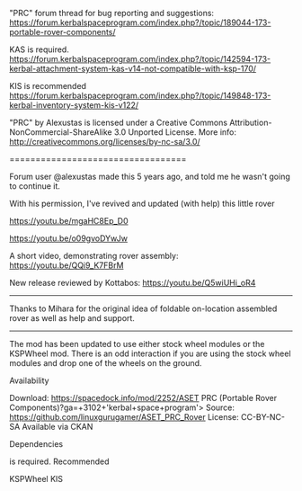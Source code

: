 "PRC" forum thread for bug reporting and suggestions: 
https://forum.kerbalspaceprogram.com/index.php?/topic/189044-173-portable-rover-components/

KAS is required.
https://forum.kerbalspaceprogram.com/index.php?/topic/142594-173-kerbal-attachment-system-kas-v14-not-compatible-with-ksp-170/

KIS is recommended
https://forum.kerbalspaceprogram.com/index.php?/topic/149848-173-kerbal-inventory-system-kis-v122/

"PRC" by Alexustas is licensed under a Creative Commons Attribution-NonCommercial-ShareAlike 3.0 Unported License.
More info: http://creativecommons.org/licenses/by-nc-sa/3.0/

==================================

Forum user @alexustas made this 5 years ago, and told me he wasn't going to continue it.

With his permission, I've revived and updated (with help) this little rover

 
https://youtu.be/mgaHC8Ep_D0

https://youtu.be/o09gvoDYwJw


A short video, demonstrating rover assembly:
https://youtu.be/QQi9_K7FBrM
 


New release reviewed by Kottabos:
https://youtu.be/Q5wiUHi_oR4

--------------------------------------------------------------------------------------------------------------------------------

Thanks to Mihara for the original idea of foldable on-location assembled rover as well as help and support.

--------------------------------------------------------------------------------------------------------------------------------

The mod has been updated to use either stock wheel modules or the KSPWheel mod.  There is an odd interaction if you are using the stock wheel modules and drop one of the wheels on the ground.

Availability

Download: https://spacedock.info/mod/2252/ASET PRC (Portable Rover Components)?ga=+3102+'kerbal+space+program'>
Source: https://github.com/linuxgurugamer/ASET_PRC_Rover
License: CC-BY-NC-SA
Available via CKAN

Dependencies

 is required.
Recommended

KSPWheel
KIS
